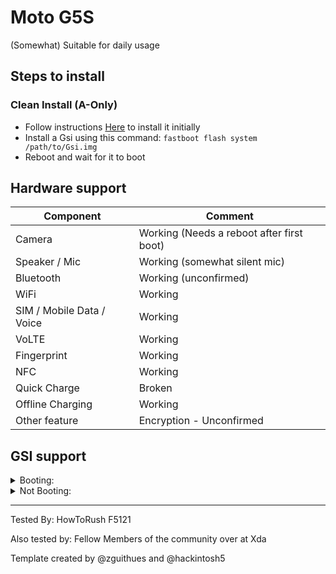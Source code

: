# Moto G5S

(Somewhat) Suitable for daily usage

## Steps to install

### Clean Install (A-Only)
* Follow instructions [Here](https://forum.xda-developers.com/xperia-x/development/pie-project-treble-xperia-x-t3898720) to install it initially
* Install a Gsi using this command:
`fastboot flash system /path/to/Gsi.img`
* Reboot and wait for it to boot

## Hardware support

| Component                 |      Comment                                              |
|---------------------------|-----------------------------------------------------------|
| Camera                    | Working (Needs a reboot after first boot)                 |
| Speaker / Mic             | Working (somewhat silent mic)                             |
| Bluetooth                 | Working (unconfirmed)                                     |
| WiFi                      | Working                                                   |
| SIM / Mobile Data / Voice | Working                                                   |
| VoLTE                     | Working                                                   |
| Fingerprint               | Working                                                   |
| NFC                       | Working                                                   |
| Quick Charge              | Broken                                                    |
| Offline Charging          | Working                                                   |
| Other feature             | Encryption - Unconfirmed                                  |
## GSI support

<details><summary>Booting:</summary>
<p>

`to be tested`

</p>
</details>

<details><summary>Not Booting:</summary>
<p>

`to be tested`

</p>
</details>

---

Tested By: HowToRush F5121

Also tested by: Fellow Members of the community over at Xda

Template created by @zguithues and @hackintosh5